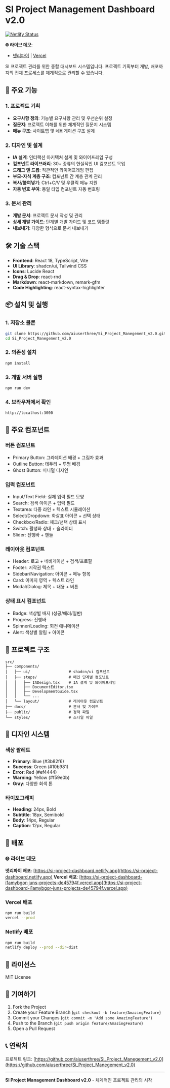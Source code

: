 # SI Project Management Dashboard v2.0

[![Netlify Status](https://api.netlify.com/api/v1/badges/si-project-dashboard/deploy-status)](https://app.netlify.com/sites/si-project-dashboard/deploys)

**🌐 라이브 데모**: 
- [넷리파이](https://si-project-dashboard.netlify.app) | [Vercel](https://si-project-dashboard-i1amybgor-juns-projects-de45794f.vercel.app)

SI 프로젝트 관리를 위한 종합 대시보드 시스템입니다. 프로젝트 기획부터 개발, 배포까지의 전체 프로세스를 체계적으로 관리할 수 있습니다.

## 🚀 주요 기능

### 1. 프로젝트 기획
- **요구사항 정의**: 기능별 요구사항 관리 및 우선순위 설정
- **질문지**: 프로젝트 이해를 위한 체계적인 질문지 시스템
- **메뉴 구조**: 사이트맵 및 네비게이션 구조 설계

### 2. 디자인 및 설계
- **IA 설계**: 인터랙션 아키텍처 설계 및 와이어프레임 구성
- **컴포넌트 라이브러리**: 30+ 종류의 현실적인 UI 컴포넌트 목업
- **드래그 앤 드롭**: 직관적인 와이어프레임 편집
- **부모-자식 계층 구조**: 컴포넌트 간 계층 관계 관리
- **복사/붙여넣기**: Ctrl+C/V 및 우클릭 메뉴 지원
- **자동 번호 부여**: 동일 타입 컴포넌트 자동 번호링

### 3. 문서 관리
- **개발 문서**: 프로젝트 문서 작성 및 관리
- **상세 개발 가이드**: 단계별 개발 가이드 및 코드 템플릿
- **내보내기**: 다양한 형식으로 문서 내보내기

## 🛠️ 기술 스택

- **Frontend**: React 18, TypeScript, Vite
- **UI Library**: shadcn/ui, Tailwind CSS
- **Icons**: Lucide React
- **Drag & Drop**: react-rnd
- **Markdown**: react-markdown, remark-gfm
- **Code Highlighting**: react-syntax-highlighter

## 📦 설치 및 실행

### 1. 저장소 클론
```bash
git clone https://github.com/aiuserthree/Si_Project_Manegement_v2.0.git
cd Si_Project_Manegement_v2.0
```

### 2. 의존성 설치
```bash
npm install
```

### 3. 개발 서버 실행
```bash
npm run dev
```

### 4. 브라우저에서 확인
```
http://localhost:3000
```

## 🎯 주요 컴포넌트

### 버튼 컴포넌트
- Primary Button: 그라데이션 배경 + 그림자 효과
- Outline Button: 테두리 + 투명 배경
- Ghost Button: 미니멀 디자인

### 입력 컴포넌트
- Input/Text Field: 실제 입력 필드 모양
- Search: 검색 아이콘 + 입력 필드
- Textarea: 다중 라인 + 텍스트 시뮬레이션
- Select/Dropdown: 화살표 아이콘 + 선택 상태
- Checkbox/Radio: 체크/선택 상태 표시
- Switch: 활성화 상태 + 슬라이더
- Slider: 진행바 + 핸들

### 레이아웃 컴포넌트
- Header: 로고 + 네비게이션 + 검색/프로필
- Footer: 저작권 텍스트
- Sidebar/Navigation: 아이콘 + 메뉴 항목
- Card: 이미지 영역 + 텍스트 라인
- Modal/Dialog: 제목 + 내용 + 버튼

### 상태 표시 컴포넌트
- Badge: 색상별 배지 (성공/에러/일반)
- Progress: 진행바
- Spinner/Loading: 회전 애니메이션
- Alert: 색상별 알림 + 아이콘

## 📁 프로젝트 구조

```
src/
├── components/
│   ├── ui/                 # shadcn/ui 컴포넌트
│   ├── steps/              # 메인 단계별 컴포넌트
│   │   ├── IADesign.tsx    # IA 설계 및 와이어프레임
│   │   ├── DocumentEditor.tsx
│   │   ├── DevelopmentGuide.tsx
│   │   └── ...
│   └── layout/             # 레이아웃 컴포넌트
├── docs/                   # 문서 및 가이드
├── public/                 # 정적 파일
└── styles/                 # 스타일 파일
```

## 🎨 디자인 시스템

### 색상 팔레트
- **Primary**: Blue (#3b82f6)
- **Success**: Green (#10b981)
- **Error**: Red (#ef4444)
- **Warning**: Yellow (#f59e0b)
- **Gray**: 다양한 회색 톤

### 타이포그래피
- **Heading**: 24px, Bold
- **Subtitle**: 18px, Semibold
- **Body**: 14px, Regular
- **Caption**: 12px, Regular

## 🚀 배포

### 🌐 라이브 데모
**넷리파이 배포**: [https://si-project-dashboard.netlify.app](https://si-project-dashboard.netlify.app)
**Vercel 배포**: [https://si-project-dashboard-i1amybgor-juns-projects-de45794f.vercel.app](https://si-project-dashboard-i1amybgor-juns-projects-de45794f.vercel.app)

### Vercel 배포
```bash
npm run build
vercel --prod
```

### Netlify 배포
```bash
npm run build
netlify deploy --prod --dir=dist
```

## 📝 라이선스

MIT License

## 🤝 기여하기

1. Fork the Project
2. Create your Feature Branch (`git checkout -b feature/AmazingFeature`)
3. Commit your Changes (`git commit -m 'Add some AmazingFeature'`)
4. Push to the Branch (`git push origin feature/AmazingFeature`)
5. Open a Pull Request

## 📞 연락처

프로젝트 링크: [https://github.com/aiuserthree/Si_Project_Manegement_v2.0](https://github.com/aiuserthree/Si_Project_Manegement_v2.0)

---

**SI Project Management Dashboard v2.0** - 체계적인 프로젝트 관리의 시작
